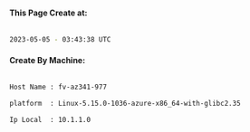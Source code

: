 
   
#### This Page Create at:

```bash

2023-05-05 - 03:43:38 UTC

```

#### Create By Machine:

```bash

Host Name : fv-az341-977

platform  : Linux-5.15.0-1036-azure-x86_64-with-glibc2.35

Ip Local  : 10.1.1.0

```

